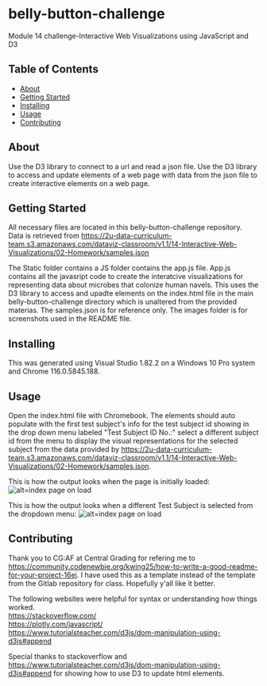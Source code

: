 # belly-button-challenge
Module 14 challenge-Interactive Web Visualizations using JavaScript and D3

## Table of Contents

- [About](#about)
- [Getting Started](#getting_started)
- [Installing](#installing)
- [Usage](#usage)
- [Contributing](#contributing)

## About
Use the D3 library to connect to a url and read a json file. Use the D3 library to access and update elements of a web page with data from the json file to create interactive elements on a web page.

## Getting Started
All necessary files are located in this belly-button-challenge repository. Data is retrieved from https://2u-data-curriculum-team.s3.amazonaws.com/dataviz-classroom/v1.1/14-Interactive-Web-Visualizations/02-Homework/samples.json

The Static folder contains a JS folder contains the app.js file. App.js contains all the javasript code to create the interatcive visualizations for representing data about microbes that colonize human navels. This uses the D3 library to access and upadte elements on the index.html file in the main belly-button-challenge directory which is unaltered from the provided materias. The samples.json is for reference only. The images folder is for screenshots used in the README file.


## Installing
This was generated using Visual Studio 1.82.2  on a Windows 10 Pro system and Chrome 116.0.5845.188.


## Usage
Open the index.html file with Chromebook. The elements should auto populate with the first test subject's info for the test subject id showing in the drop down menu labeled "Test Subject ID No.:" select a different subject id from the menu to display the visual representations for the selected subject from the data provided by https://2u-data-curriculum-team.s3.amazonaws.com/dataviz-classroom/v1.1/14-Interactive-Web-Visualizations/02-Homework/samples.json.

This is how the output looks when the page is initially loaded:
![alt=index page on load](https://github.com/sunshinebearlloyd/belly-button-challenge/blob/main/images/index.png)

This is how the output looks when a different Test Subject is selected from the dropdown menu:
![alt=index page on load](https://github.com/sunshinebearlloyd/belly-button-challenge/blob/main/images/indexChanged.png)






## Contributing
Thank you to CG:AF at Central Grading for refering me to https://community.codenewbie.org/kwing25/how-to-write-a-good-readme-for-your-project-16ej. I have used this as a template instead of the template from the Gitlab repository for class. Hopefully y'all like it better.

The following websites were helpful for syntax or understanding how things worked. \
https://stackoverflow.com/  \
https://plotly.com/javascript/  \
https://www.tutorialsteacher.com/d3js/dom-manipulation-using-d3js#append 



Special thanks to stackoverflow and https://www.tutorialsteacher.com/d3js/dom-manipulation-using-d3js#append for showing how to use D3 to update html elements.

